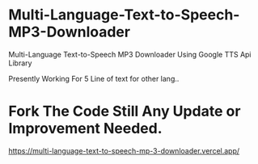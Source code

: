# Multi-Language-Text-to-Speech-MP3-Downloader
Multi-Language Text-to-Speech MP3 Downloader Using Google TTS Api Library

Presently Working For 5 Line of text for other lang..

# Fork The Code Still Any Update or Improvement Needed.

https://multi-language-text-to-speech-mp-3-downloader.vercel.app/
